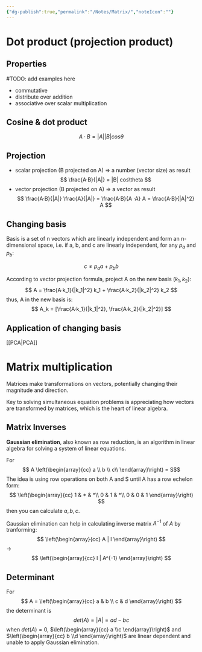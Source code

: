 ```yaml
---
{"dg-publish":true,"permalink":"/Notes/Matrix/","noteIcon":""}
---
```



# Dot product (projection product)

## Properties
#TODO: add examples here
- commutative
- distribute over addition
- associative over scalar multiplication

## Cosine & dot product
$$
A·B = |A| |B| cos\theta
$$

## Projection
- scalar projection (B projected on A) => a number (vector size) as result
$$
\frac{A·B}{|A|} = |B| cos\theta 
$$
- vector projection (B projected on A) => a vector as result
$$
\frac{A·B}{|A|} \frac{A}{|A|} = \frac{A·B}{A ·A} A = \frac{A·B}{|A|^2} A
$$


## Changing basis
Basis is a set of n vectors which are linearly independent and form an n-dimensional space, i.e. if a, b, and c are linearly independent, for any $p_a$ and $p_b$:

$$
c \neq p_a a + p_b b 
$$

According to vector projection formula, project A on the new basis $(k_1, k_2)$:
$$
A = \frac{A·k_1}{|k_1|^2} k_1 + \frac{A·k_2}{|k_2|^2} k_2
$$
thus, A in the new basis is:
$$
A_k = [\frac{A·k_1}{|k_1|^2}, \frac{A·k_2}{|k_2|^2}]
$$

## Application of changing basis
[[PCA\|PCA]]

# Matrix multiplication 

Matrices make transformations on vectors, potentially changing their magnitude and direction.

Key to solving simultaneous equation problems is appreciating how vectors are transformed by matrices, which is the heart of linear algebra.


## Matrix Inverses
**Gaussian elimination**, also known as row reduction, is an algorithm in linear algebra for solving a system of linear equations.

For 
$$ A \left(\begin{array}{cc} 
a \\ b \\ c\\
\end{array}\right) = S$$
The idea is using row operations on both A and S until A has a row echelon form:
$$
\left(\begin{array}{cc} 
1 & * & *\\
0 & 1 & *\\
0 & 0 & 1
\end{array}\right)
$$
then you can calculate $a, b, c$.

Gaussian elimination can help in calculating inverse matrix $A^{-1}$ of $A$ by tranforming:
$$
\left(\begin{array}{cc} 
A | I
\end{array}\right)
$$
-> 
$$
\left(\begin{array}{cc} 
I | A^{-1}
\end{array}\right)
$$
## Determinant
For 
$$
A = \left(\begin{array}{cc} 
a & b \\
c & d
\end{array}\right)
$$
the determinant is
$$
det(A) = |A| = ad - bc
$$
when $det(A) = 0$, $\left(\begin{array}{cc} 
a \\c 
\end{array}\right)$ and $\left(\begin{array}{cc} 
b \\d
\end{array}\right)$ are linear dependent and unable to apply Gaussian elimination.